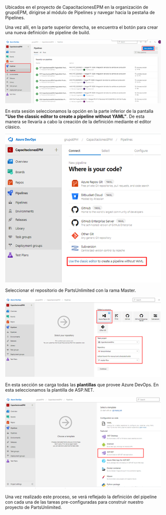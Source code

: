 Ubicados en el proyecto de CapacitacionesEPM en la organización de grupoEPM, dirigirse al módulo de Pipelines y navegar hacia la pestaña de Pipelines.

Una vez allí, en la parte superior derecha, se encuentra el botón para crear una nueva definición de pipeline de build.

![opcion-crear-pipeline](./assets/opcion-creacion-pipeline.png)

En esta sesión seleccionamos la opción en la parte inferior de la pantalla **"Use the classic editor to create a pipeline without YAML"**. De esta manera se llevaría a cabo la creación de la definición mediante el editor clásico.

![seleccionar-classic-editor](./assets/seleccionar-classic-editor.png)

Seleccionar el repositorio de PartsUnlimited con la rama Master.

![seleccionar-repositorio](./assets/seleccionar-repositorio.png)

En esta sección se carga todas las **plantillas** que provee Azure DevOps. En esta seleccionamos la plantilla de ASP.NET.

![seleccionar-plantilla](./assets/seleccionar-plantilla.png)

Una vez realizado este proceso, se verá reflejado la definición del pipeline con cada una de las tareas pre-configuradas para construir nuestro proyecto de PartsUnlimited.